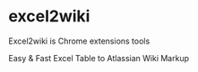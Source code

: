 # excel2wiki
Excel2wiki is Chrome extensions tools

Easy & Fast
Excel Table to Atlassian Wiki Markup

